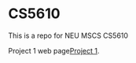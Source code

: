 # CS5610
This is a repo for NEU MSCS CS5610

Project 1 web page[Project 1](https://raw.githubusercontent.com/BingfanTian96/CS5610/main/Project1/HomePage/index.html).
